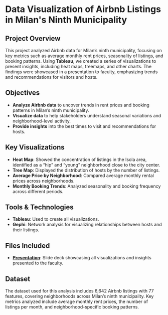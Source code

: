 # Data Visualization of Airbnb Listings in Milan's Ninth Municipality

## Project Overview
This project analyzed Airbnb data for Milan’s ninth municipality, focusing on key metrics such as average monthly rent prices, seasonality of listings, and booking patterns. Using **Tableau**, we created a series of visualizations to present insights, including heat maps, treemaps, and other charts. The findings were showcased in a presentation to faculty, emphasizing trends and recommendations for visitors and hosts.

## Objectives
- **Analyze Airbnb data** to uncover trends in rent prices and booking patterns in Milan’s ninth municipality.
- **Visualize data** to help stakeholders understand seasonal variations and neighborhood-level activity.
- **Provide insights** into the best times to visit and recommendations for hosts.

## Key Visualizations
- **Heat Map**: Showed the concentration of listings in the Isola area, identified as a “hip” and “young” neighborhood close to the city center.
- **Tree Map**: Displayed the distribution of hosts by the number of listings.
- **Average Price by Neighborhood**: Compared average monthly rental prices across neighborhoods.
- **Monthly Booking Trends**: Analyzed seasonality and booking frequency across different periods.

## Tools & Technologies
- **Tableau**: Used to create all visualizations.
- **Gephi**: Network analysis for visualizing relationships between hosts and their listings.
  
## Files Included
- **[Presentation](./Dataviz-final.pdf)**: Slide deck showcasing all visualizations and insights presented to the faculty.

## Dataset
The dataset used for this analysis includes 6,642 Airbnb listings with 77 features, covering neighborhoods across Milan’s ninth municipality. Key metrics analyzed include average monthly rent prices, the number of listings per month, and neighborhood-specific booking patterns.
